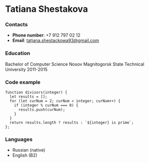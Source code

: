 # Tatiana Shestakova
### Contacts
 * **Phone number**: +7 912 797 02 12
 * **Email**: tatjana.shestackowa93@gmail.com
### Education
Bachelor of Computer Science
Nosov Magnitogorsk State Technical University
2011-2015
### Code example
```
function divisors(integer) {
  let results = [];
  for (let curNum = 2; curNum < integer; curNum++) {
    if (integer % curNum === 0) {
      results.push(curNum);
    }
  }
  return results.length ? results : `${integer} is prime`;
};
```
### Languages
* Russian (native)
* English (B2)
